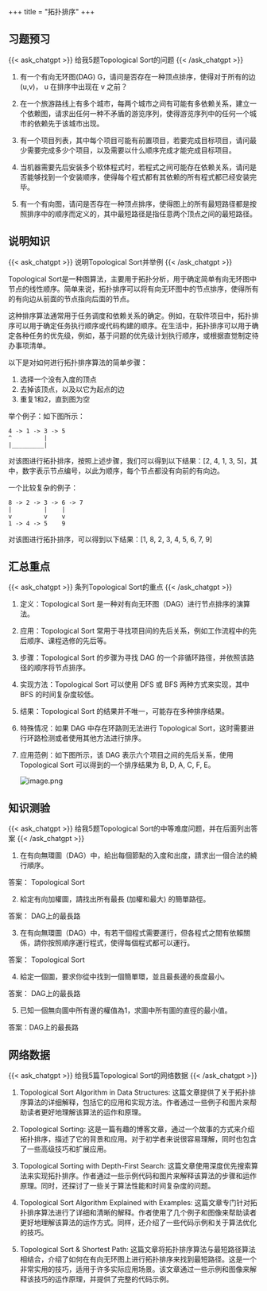 +++
title = "拓扑排序"
+++
## 习题预习
{{< ask_chatgpt >}}
给我5题Topological Sort的问题
{{< /ask_chatgpt >}}



1. 有一个有向无环图(DAG) G，请问是否存在一种顶点排序，使得对于所有的边 (u,v)， u 在排序中出现在 v 之前？

2. 在一个旅游路线上有多个城市，每两个城市之间有可能有多依赖关系，建立一个依赖图，请求出任何一种不矛盾的游览序列，使得游览序列中的任何一个城市的依赖先于该城市出现。

3. 有一个项目列表，其中每个项目可能有前置项目，若要完成目标项目，请问最少需要完成多少个项目，以及需要以什么顺序完成才能完成目标项目。

4. 当机器需要先后安装多个软体程式时，若程式之间可能存在依赖关系，请问是否能够找到一个安装顺序，使得每个程式都有其依赖的所有程式都已经安装完毕。

5. 有一个有向图，请问是否存在一种顶点排序，使得图上的所有最短路径都是按照排序中的顺序而定义的，其中最短路径是指任意两个顶点之间的最短路径。   

## 说明知识
{{< ask_chatgpt >}}
说明Topological Sort并举例
{{< /ask_chatgpt >}}



Topological Sort是一种图算法，主要用于拓扑分析，用于确定简单有向无环图中节点的线性顺序。简单来说，拓扑排序可以将有向无环图中的节点排序，使得所有的有向边从前面的节点指向后面的节点。

这种排序算法通常用于任务调度和依赖关系的确定。例如，在软件项目中，拓扑排序可以用于确定任务执行顺序或代码构建的顺序。在生活中，拓扑排序可以用于确定各种任务的优先级，例如，基于问题的优先级计划执行顺序，或根据直觉制定待办事项清单。

以下是对如何进行拓扑排序算法的简单步骤：
1. 选择一个没有入度的顶点
2. 去掉该顶点，以及以它为起点的边
3. 重复1和2，直到图为空

举个例子：如下图所示：

```
4 -> 1 -> 3 -> 5
^         |
|_________|
```

对该图进行拓扑排序，按照上述步骤，我们可以得到以下结果：[2, 4, 1, 3, 5]，其中，数字表示节点编号，以此为顺序，每个节点都没有向前的有向边。

一个比较复杂的例子：

```
8 -> 2 -> 3 -> 6 -> 7
|         |    |
v         v    v
1 -> 4 -> 5    9
```

对该图进行拓扑排序，可以得到以下结果：[1, 8, 2, 3, 4, 5, 6, 7, 9]   

## 汇总重点
{{< ask_chatgpt >}}
条列Topological Sort的重点
{{< /ask_chatgpt >}}

1. 定义：Topological Sort 是一种对有向无环图（DAG）进行节点排序的演算法。

2. 应用：Topological Sort 常用于寻找项目间的先后关系，例如工作流程中的先后顺序、课程选修的先后等。

3. 步骤：Topological Sort 的步骤为寻找 DAG 的一个非循环路径，并依照该路径的顺序将节点排序。

4. 实现方法：Topological Sort 可以使用 DFS 或 BFS 两种方式来实现，其中 BFS 的时间复杂度较低。

5. 结果：Topological Sort 的结果并不唯一，可能存在多种排序结果。

6. 特殊情况：如果 DAG 中存在环路则无法进行 Topological Sort，这时需要进行环路检测或者使用其他方法进行排序。

7. 应用范例：如下图所示，该 DAG 表示六个项目之间的先后关系，使用 Topological Sort 可以得到的一个排序结果为 B, D, A, C, F, E。

   ![image.png](https://i.imgur.com/XnoZwqa.png)   

## 知识测验
{{< ask_chatgpt >}}
给我5题Topological Sort的中等难度问题，并在后面列出答案
{{< /ask_chatgpt >}}



1. 在有向無環圖（DAG）中，給出每個節點的入度和出度，請求出一個合法的繞行順序。

答案： Topological Sort

2. 給定有向加權圖，請找出所有最長 (加權和最大) 的簡單路徑。

答案： DAG上的最長路

3. 在有向無環圖（DAG）中，有若干個程式需要運行，但各程式之間有依賴關係，請你按照順序運行程式，使得每個程式都可以運行。

答案： Topological Sort

4. 給定一個圖，要求你從中找到一個簡單環，並且最長邊的長度最小。

答案： DAG上的最長路

5. 已知一個無向圖中所有邊的權值為1，求圖中所有圖的直徑的最小值。

答案：DAG上的最長路   

## 网络数据
{{< ask_chatgpt >}}
给我5篇Topological Sort的网络数据
{{< /ask_chatgpt >}}



1. Topological Sort Algorithm in Data Structures: 这篇文章提供了关于拓扑排序算法的详细解释，包括它的应用和实现方法。作者通过一些例子和图片来帮助读者更好地理解该算法的运作和原理。

2. Topological Sorting: 这是一篇有趣的博客文章，通过一个故事的方式来介绍拓扑排序，描述了它的背景和应用。对于初学者来说很容易理解，同时也包含了一些高级技巧和扩展应用。

3. Topological Sorting with Depth-First Search: 这篇文章使用深度优先搜索算法来实现拓扑排序。作者通过一些示例代码和图片来解释该算法的步骤和运作原理。同时，还探讨了一些关于算法性能和时间复杂度的问题。

4. Topological Sort Algorithm Explained with Examples: 这篇文章专门针对拓扑排序算法进行了详细和清晰的解释。作者使用了几个例子和图像来帮助读者更好地理解该算法的运作方式。同样，还介绍了一些代码示例和关于算法优化的技巧。

5. Topological Sort & Shortest Path: 这篇文章将拓扑排序算法与最短路径算法相结合，介绍了如何在有向无环图上进行拓扑排序来找到最短路径。这是一个非常实用的技巧，适用于许多实际应用场景。该文章通过一些示例和图像来解释该技巧的运作原理，并提供了完整的代码示例。   

